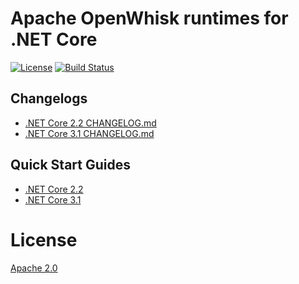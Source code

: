 <!--
#
# Licensed to the Apache Software Foundation (ASF) under one or more
# contributor license agreements.  See the NOTICE file distributed with
# this work for additional information regarding copyright ownership.
# The ASF licenses this file to You under the Apache License, Version 2.0
# (the "License"); you may not use this file except in compliance with
# the License.  You may obtain a copy of the License at
#
#     http://www.apache.org/licenses/LICENSE-2.0
#
# Unless required by applicable law or agreed to in writing, software
# distributed under the License is distributed on an "AS IS" BASIS,
# WITHOUT WARRANTIES OR CONDITIONS OF ANY KIND, either express or implied.
# See the License for the specific language governing permissions and
# limitations under the License.
#
-->

# Apache OpenWhisk runtimes for .NET Core

[![License](https://img.shields.io/badge/license-Apache--2.0-blue.svg)](http://www.apache.org/licenses/LICENSE-2.0)
[![Build Status](https://travis-ci.com/nimbella-corp/openwhisk-runtime-dotnet.svg?branch=master)](https://travis-ci.com/nimbella-corp/openwhisk-runtime-dotnet)

## Changelogs

- [.NET Core 2.2 CHANGELOG.md](core/dotnet2.2/CHANGELOG.md)
- [.NET Core 3.1 CHANGELOG.md](core/dotnet3.1/CHANGELOG.md)

## Quick Start Guides

- [.NET Core 2.2](core/dotnet2.2/QUICKSTART.md)
- [.NET Core 3.1](core/dotnet3.1/QUICKSTART.md)

# License

[Apache 2.0](LICENSE.txt)
